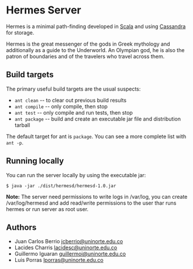 # Hermes Server

Hermes is a minimal path-finding developed in <a href="http://scala-lang.org">Scala</a> and using <a href="http://cassandra.apache.org">Cassandra</a> for storage.

Hermes is the great messenger of the gods in Greek mythology and additionally as a guide to the Underworld. An Olympian god, he is also the patron of boundaries and of the travelers who travel across them.

## Build targets

The primary useful build targets are the usual suspects:

  - `ant clean` -- to clear out previous build results
  - `ant compile` -- only compile, then stop
  - `ant test` -- only compile and run tests, then stop
  - `ant package` -- build and create an executable jar file and distribution tarball

The default target for ant is `package`. You can see a more complete list with `ant -p`.


## Running locally

You can run the server locally by using the executable jar:

    $ java -jar ./dist/hermesd/hermesd-1.0.jar

**Note:** The server need permissions to write logs in /var/log, you can create /var/log/hermesd and add read/write permissions to the user thar runs hermes or run server as root user.

## Authors
 * Juan Carlos Berrio <jcberrio@uninorte.edu.co>
 * Lacides Charris <lacidesc@uninorte.edu.co>
 * Guillermo Iguaran <guillermoi@uninorte.edu.co>
 * Luis Porras <lporras@uninorte.edu.co>

